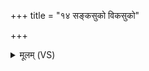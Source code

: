 +++
title = "१४ सङ्कसुको विकसुको"

+++
<details><summary>मूलम् (VS)</summary>

संक॑सुको॒ विक॑सुको निरृ॒थो यश्च॑ निस्व॒रः।  
ते ते॒ यक्ष्मं॒ सवे॑दसो दू॒राद्दू॒रम॑नीनशन् ॥
</details>